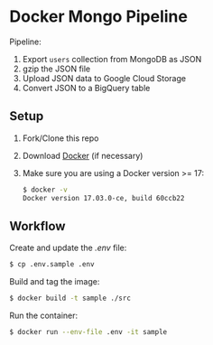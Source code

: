 # Docker Mongo Pipeline

Pipeline:

1. Export `users` collection from MongoDB as JSON
1. gzip the JSON file
1. Upload JSON data to Google Cloud Storage
1. Convert JSON to a BigQuery table

## Setup

1. Fork/Clone this repo

1. Download [Docker](https://docs.docker.com/docker-for-mac/install/) (if necessary)

1. Make sure you are using a Docker version >= 17:

    ```sh
    $ docker -v
    Docker version 17.03.0-ce, build 60ccb22
    ```

## Workflow

Create and update the *.env* file:

```sh
$ cp .env.sample .env
```

Build and tag the image:

```sh
$ docker build -t sample ./src
```

Run the container:

```sh
$ docker run --env-file .env -it sample
```
